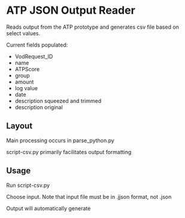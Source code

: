 # ATP JSON Output Reader

Reads output from the ATP prototype and generates csv file based on select values.

Current fields populated:

* VodRequest_ID 
* name
* ATPScore
* group
* amount
* log value
* date
* description squeezed and trimmed
* description original

## Layout

Main processing occurs in parse_python.py

script-csv.py primarily facilitates output formatting

## Usage

Run script-csv.py

Choose input. Note that input file must be in .jjson format, not .json

Output will automatically generate